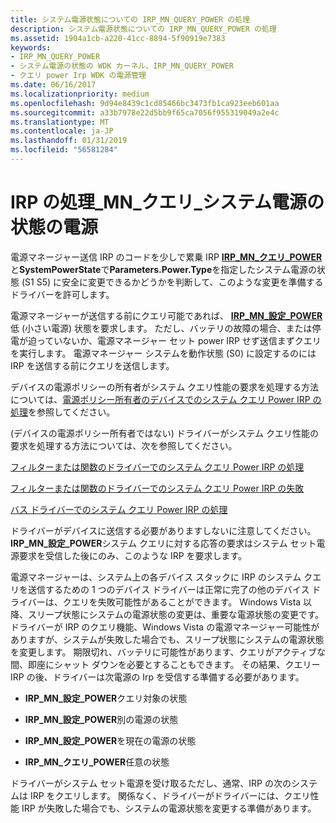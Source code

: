```yaml
---
title: システム電源状態についての IRP_MN_QUERY_POWER の処理
description: システム電源状態についての IRP_MN_QUERY_POWER の処理
ms.assetid: 1904a1cb-a220-41cc-8894-5f90919e7383
keywords:
- IRP_MN_QUERY_POWER
- システム電源の状態の WDK カーネル、IRP_MN_QUERY_POWER
- クエリ power Irp WDK の電源管理
ms.date: 06/16/2017
ms.localizationpriority: medium
ms.openlocfilehash: 9d94e8439c1cd85466bc3473fb1ca923eeb601aa
ms.sourcegitcommit: a33b7978e22d5bb9f65ca7056f955319049a2e4c
ms.translationtype: MT
ms.contentlocale: ja-JP
ms.lasthandoff: 01/31/2019
ms.locfileid: "56581284"
---
```

# <a name="handling-irpmnquerypower-for-system-power-states"></a>IRP の処理\_MN\_クエリ\_システム電源の状態の電源





電源マネージャー送信 IRP のコードを少しで累乗 IRP [ **IRP\_MN\_クエリ\_POWER** ](https://msdn.microsoft.com/library/windows/hardware/ff551699)と**SystemPowerState**で**Parameters.Power.Type**を指定したシステム電源の状態 (S1 S5) に安全に変更できるかどうかを判断して、このような変更を準備するドライバーを許可します。

電源マネージャーが送信する前にクエリ可能であれば、 [ **IRP\_MN\_設定\_POWER** ](https://msdn.microsoft.com/library/windows/hardware/ff551744)低 (小さい電源) 状態を要求します。 ただし、バッテリの故障の場合、または停電が迫っていないか、電源マネージャー セット power IRP せず送信まずクエリを実行します。 電源マネージャー システムを動作状態 (S0) に設定するのには IRP を送信する前にクエリを送信します。

デバイスの電源ポリシーの所有者がシステム クエリ性能の要求を処理する方法については、[電源ポリシー所有者のデバイスでのシステム クエリ Power IRP の処理](handling-a-system-query-power-irp-in-a-device-power-policy-owner.md)を参照してください。

(デバイスの電源ポリシー所有者ではない) ドライバーがシステム クエリ性能の要求を処理する方法については、次を参照してください。

[フィルターまたは関数のドライバーでのシステム クエリ Power IRP の処理](handling-a-system-query-power-irp-in-a-filter-or-function-driver.md)

[フィルターまたは関数のドライバーでのシステム クエリ Power IRP の失敗](failing-a-system-query-power-irp-in-a-filter-or-function-driver.md)

[バス ドライバーでのシステム クエリ Power IRP の処理](handling-a-system-query-power-irp-in-a-bus-driver.md)

ドライバーがデバイスに送信する必要がありますしないに注意してください。 **IRP\_MN\_設定\_POWER**システム クエリに対する応答の要求はシステム セット電源要求を受信した後にのみ、このような IRP を要求します。

電源マネージャーは、システム上の各デバイス スタックに IRP のシステム クエリを送信するための 1 つのデバイス ドライバーは正常に完了の他のデバイス ドライバーは、クエリを失敗可能性があることができます。 Windows Vista 以降、スリープ状態にシステムの電源状態の変更は、重要な電源状態の変更です。 ドライバーが IRP のクエリ機能、Windows Vista の電源マネージャー可能性がありますが、システムが失敗した場合でも、スリープ状態にシステムの電源状態を変更します。 期限切れ、バッテリに可能性があります、クエリがアクティブな間、即座にシャット ダウンを必要とすることもできます。 その結果、クエリー IRP の後、ドライバーは次電源の Irp を受信する準備する必要があります。

-   **IRP\_MN\_設定\_POWER**クエリ対象の状態

-   **IRP\_MN\_設定\_POWER**別の電源の状態

-   **IRP\_MN\_設定\_POWER**を現在の電源の状態

-   **IRP\_MN\_クエリ\_POWER**任意の状態

ドライバーがシステム セット電源を受け取るただし、通常、IRP の次のシステムは IRP をクエリします。 関係なく、ドライバーがドライバーには、クエリ性能 IRP が失敗した場合でも、システムの電源状態を変更する準備があります。

 

 




